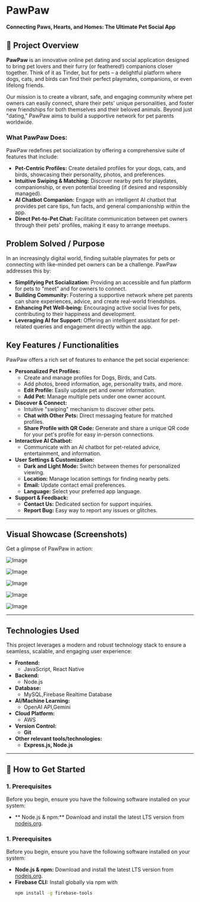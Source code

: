 # PawPaw

**Connecting Paws, Hearts, and Homes: The Ultimate Pet Social App**


## 🚀 Project Overview

**PawPaw** is an innovative online pet dating and social application designed to bring pet lovers and their furry (or feathered!) companions closer together. Think of it as Tinder, but for pets – a delightful platform where dogs, cats, and birds can find their perfect playmates, companions, or even lifelong friends.

Our mission is to create a vibrant, safe, and engaging community where pet owners can easily connect, share their pets' unique personalities, and foster new friendships for both themselves and their beloved animals. Beyond just "dating," PawPaw aims to build a supportive network for pet parents worldwide.

### What PawPaw Does:

PawPaw redefines pet socialization by offering a comprehensive suite of features that include:

* **Pet-Centric Profiles:** Create detailed profiles for your dogs, cats, and birds, showcasing their personality, photos, and preferences.
* **Intuitive Swiping & Matching:** Discover nearby pets for playdates, companionship, or even potential breeding (if desired and responsibly managed).
* **AI Chatbot Companion:** Engage with an intelligent AI chatbot that provides pet care tips, fun facts, and general companionship within the app.
* **Direct Pet-to-Pet Chat:** Facilitate communication between pet owners through their pets' profiles, making it easy to arrange meetups.



##  Problem Solved / Purpose

In an increasingly digital world, finding suitable playmates for pets or connecting with like-minded pet owners can be a challenge. PawPaw addresses this by:

* **Simplifying Pet Socialization:** Providing an accessible and fun platform for pets to "meet" and for owners to connect.
* **Building Community:** Fostering a supportive network where pet parents can share experiences, advice, and create real-world friendships.
* **Enhancing Pet Well-being:** Encouraging active social lives for pets, contributing to their happiness and development.
* **Leveraging AI for Support:** Offering an intelligent assistant for pet-related queries and engagement directly within the app.



##  Key Features / Functionalities

PawPaw offers a rich set of features to enhance the pet social experience:

* **Personalized Pet Profiles:**
    * Create and manage profiles for Dogs, Birds, and Cats.
    * Add photos, breed information, age, personality traits, and more.
    * **Edit Profile:** Easily update pet and owner information.
    * **Add Pet:** Manage multiple pets under one owner account.
* **Discover & Connect:**
    * Intuitive "swiping" mechanism to discover other pets.
    * **Chat with Other Pets:** Direct messaging feature for matched profiles.
    * **Share Profile with QR Code:** Generate and share a unique QR code for your pet's profile for easy in-person connections.
* **Interactive AI Chatbot:**
    * Communicate with an AI chatbot for pet-related advice, entertainment, and information.
* **User Settings & Customization:**
    * **Dark and Light Mode:** Switch between themes for personalized viewing.
    * **Location:** Manage location settings for finding nearby pets.
    * **Email:** Update contact email preferences.
    * **Language:** Select your preferred app language.
* **Support & Feedback:**
    * **Contact Us:** Dedicated section for support inquiries.
    * **Report Bug:** Easy way to report any issues or glitches.

---

##  Visual Showcase (Screenshots)

Get a glimpse of PawPaw in action:

![Image](https://github.com/user-attachments/assets/6d413769-8f18-4665-a7ce-b199dcf17c60)

![Image](https://github.com/user-attachments/assets/1a1d8ca1-58d4-4541-873c-04d453975643)

![Image](https://github.com/user-attachments/assets/a5ac35ca-8837-472f-acf2-9700cab1c56f)

![Image](https://github.com/user-attachments/assets/0827ce4c-c686-47e0-9d8c-20567daa9804)

![Image](https://github.com/user-attachments/assets/8d8aab97-876c-4c18-a739-f4be595897f4)

---

##  Technologies Used

This project leverages a modern and robust technology stack to ensure a seamless, scalable, and engaging user experience:

* **Frontend:**
    *  JavaScript, React Native
* **Backend:**
    * Node.js
* **Database:**
    * MySQL,Firebase Realtime Database
* **AI/Machine Learning:**
    * OpenAI API,Gemini
* **Cloud Platform:**
    * AWS
* **Version Control:**
    * **Git**
* **Other relevant tools/technologies:**
    * **Express.js, Node.js**

---

## 🚀 How to Get Started


### 1. Prerequisites

Before you begin, ensure you have the following software installed on your system:

* ** Node.js & npm:** Download and install the latest LTS version from [nodejs.org](https://nodejs.org/).

### 1. Prerequisites

Before you begin, ensure you have the following software installed on your system:

* **Node.js & npm:** Download and install the latest LTS version from [nodejs.org](https://nodejs.org/).  
* **Firebase CLI:** Install globally via npm with  
  ```bash
  npm install -g firebase-tools


